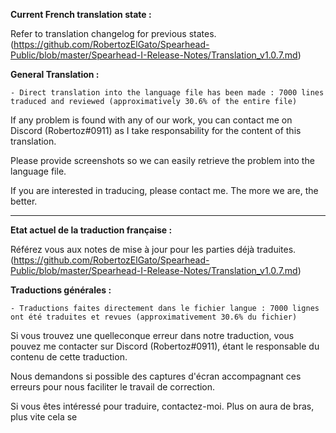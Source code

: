 **Current French translation state :**

Refer to translation changelog for previous states. (https://github.com/RobertozElGato/Spearhead-Public/blob/master/Spearhead-I-Release-Notes/Translation_v1.0.7.md)

**General Translation :**

	- Direct translation into the language file has been made : 7000 lines traduced and reviewed (approximatively 30.6% of the entire file)

If any problem is found with any of our work, you can contact me on Discord (Robertoz#0911) as I take responsability for the content of this translation.

Please provide screenshots so we can easily retrieve the problem into the language file.

If you are interested in traducing, please contact me. The more we are, the better.


---

**Etat actuel de la traduction française :**

Référez vous aux notes de mise à jour pour les parties déjà traduites. (https://github.com/RobertozElGato/Spearhead-Public/blob/master/Spearhead-I-Release-Notes/Translation_v1.0.7.md)

**Traductions générales :**

	- Traductions faites directement dans le fichier langue : 7000 lignes ont été traduites et revues (approximativement 30.6% du fichier)

Si vous trouvez une quelleconque erreur dans notre traduction, vous pouvez me contacter sur Discord (Robertoz#0911), étant le responsable du contenu de cette traduction.

Nous demandons si possible des captures d'écran accompagnant ces erreurs pour nous faciliter le travail de correction.

Si vous êtes intéressé pour traduire, contactez-moi. Plus on aura de bras, plus vite cela se 